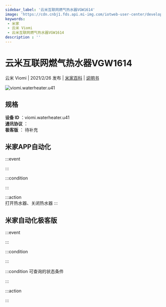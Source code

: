 ```yaml
---
sidebar_label: '云米互联网燃气热水器VGW1614'
image: 'https://cdn.cnbj1.fds.api.mi-img.com/iotweb-user-center/developer_16790489391734WRbUX2j.png?GalaxyAccessKeyId=AKVGLQWBOVIRQ3XLEW&Expires=9223372036854775807&Signature=+ZhZKvHLk0G0DASMjFgFPFl2ieI='
keywords: 
 - 米家
 - 云米 Viomi
 - 云米互联网燃气热水器VGW1614
description : ''
---
```

# 云米互联网燃气热水器VGW1614

云米 Viomi | 2021/2/26 发布 | [米家百科](https://home.mi.com/webapp/content/baike/product/index.html?model=viomi.waterheater.u41) | [说明书](https://home.mi.com/views/introduction.html?model=viomi.waterheater.u41&region=cn)

![viomi.waterheater.u41](https://cdn.cnbj1.fds.api.mi-img.com/iotweb-user-center/developer_16790489391734WRbUX2j.png?GalaxyAccessKeyId=AKVGLQWBOVIRQ3XLEW&Expires=9223372036854775807&Signature=+ZhZKvHLk0G0DASMjFgFPFl2ieI=)

## 规格  
> 
**设备 ID** ：viomi.waterheater.u41  
**通讯协议** ：  
**极客版**  ： 待补充 


## 米家APP自动化  

:::event  

:::

:::condition  

:::

:::action   
打开热水器、关闭热水器
:::

## 米家自动化极客版  

:::event  

:::

:::condition  

:::

:::condition 可查询的状态条件  

:::

:::action  

:::

        
